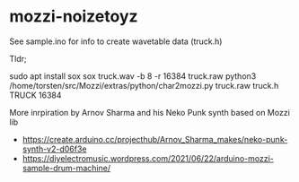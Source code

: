 # mozzi-noizetoyz

See sample.ino for info to create wavetable data (truck.h)

Tldr;

  sudo apt install sox
  sox truck.wav -b 8 -r 16384 truck.raw
  python3 /home/torsten/src/Mozzi/extras/python/char2mozzi.py truck.raw truck.h TRUCK 16384

More inrpiration by Arnov Sharma and his Neko Punk synth based on Mozzi
lib
- https://create.arduino.cc/projecthub/Arnov_Sharma_makes/neko-punk-synth-v2-d06f3e
- https://diyelectromusic.wordpress.com/2021/06/22/arduino-mozzi-sample-drum-machine/



